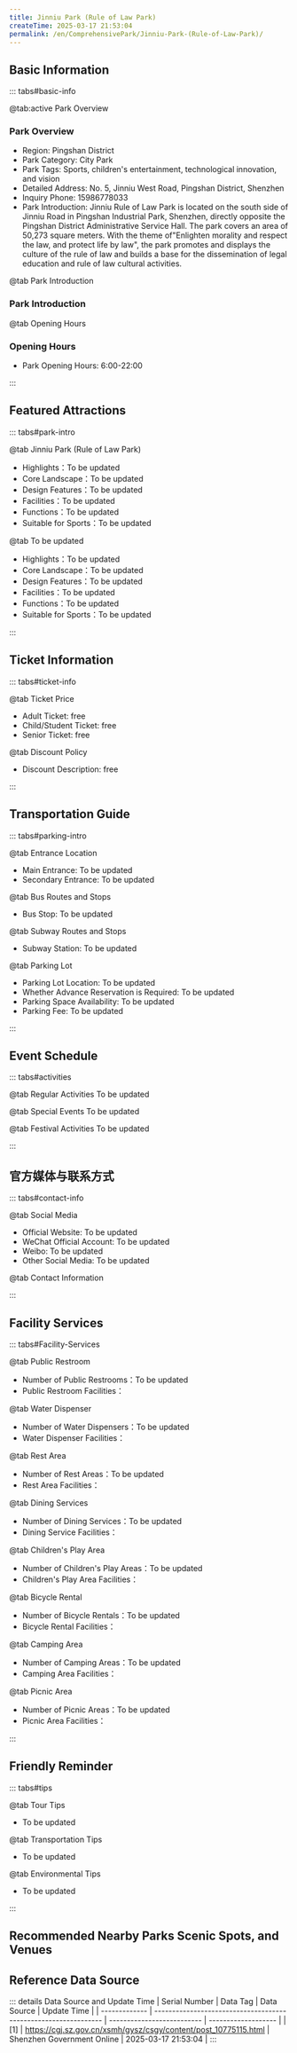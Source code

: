```yaml
---
title: Jinniu Park (Rule of Law Park)
createTime: 2025-03-17 21:53:04
permalink: /en/ComprehensivePark/Jinniu-Park-(Rule-of-Law-Park)/
---
```



<script setup>
import ImageSwiper from '/.vuepress/theme/components/ImageSwiper.vue'
// 轮播图数据
const swiperItems = [
    {
                link: 'https://cgj.sz.gov.cn/img/4/4005/4005906/10775115.jpg',
                title: 'Jinniu Park (Rule of Law Park)',
                description: '',
                author: 'Shenzhen Government Online',
                date: '2025/03/17'
                },
  {
                link: 'https://cgj.sz.gov.cn/img/4/4005/4005906/10775115.jpg',
                title: 'Jinniu Park (Rule of Law Park)',
                description: '',
                author: 'Shenzhen Government Online',
                date: '2025/03/17'
                }
]
// 配置项
const swiperConfig = {
  height: 500,
  showInfo: true
}
</script>
<!-- 轮播图组件 -->
<ImageSwiper :items="swiperItems" :config="swiperConfig" />



## Basic Information

::: tabs#basic-info

@tab:active Park Overview
### Park Overview
- Region: Pingshan District
- Park Category: City Park
- Park Tags: Sports, children's entertainment, technological innovation, and vision
- Detailed Address: No. 5, Jinniu West Road, Pingshan District, Shenzhen
- Inquiry Phone: 15986778033
- Park Introduction: Jinniu Rule of Law Park is located on the south side of Jinniu Road in Pingshan Industrial Park, Shenzhen, directly opposite the Pingshan District Administrative Service Hall. The park covers an area of 50,273 square meters. With the theme of"Enlighten morality and respect the law, and protect life by law", the park promotes and displays the culture of the rule of law and builds a base for the dissemination of legal education and rule of law cultural activities.

@tab Park Introduction
### Park Introduction
@tab Opening Hours
### Opening Hours
- Park Opening Hours: 6:00-22:00

:::

## Featured Attractions

::: tabs#park-intro

@tab Jinniu Park (Rule of Law Park)
<ImageCard
image="https://cgj.sz.gov.cn/images/index20230710_1.png"
    title="Jinniu Park (Rule of Law Park)"
    description="Jinniu Rule of Law Park is mainly composed of four highlight areas: Constitution Square, Legal Education Corridor, Rule of Law School, and Light of the Rule of Law. There are many scenic spots in the area, such as fitness square, children's activity area, observation deck, multi-functional grass-step square, etc. Constitution Square: With an area of 2,000 square meters, there is an oath platform in the square, which can accommodate about 300 people at the same time for legal education and other activities. Legal Education Corridor: With an area of 521 square meters and a length of 122 meters, it is a multi-functional corridor with interactive viewing screens, legal publicity, rest, and shelter from wind and rain. Light of the Rule of Law: A large sculpture is set up on the top of the mountain platform, with an abstract shape of 'flame'. Laser spotlights are used to map the space at night, and the base is engraved with calligraphy art of legal culture content."
    date=""
    author="Shenzhen Government Online"
/>


- Highlights：To be updated
- Core Landscape：To be updated
- Design Features：To be updated
- Facilities：To be updated
- Functions：To be updated
- Suitable for Sports：To be updated

@tab To be updated
<ImageCard
image="https://cgj.sz.gov.cn/images/index20230710_1.png"
    title="Jinniu Park (Rule of Law Park)"
    description="Jinniu Rule of Law Park is mainly composed of four highlight areas: Constitution Square, Legal Education Corridor, Rule of Law School, and Light of the Rule of Law. There are many scenic spots in the area, such as fitness square, children's activity area, observation deck, multi-functional grass-step square, etc. Constitution Square: With an area of 2,000 square meters, there is an oath platform in the square, which can accommodate about 300 people at the same time for legal education and other activities. Legal Education Corridor: With an area of 521 square meters and a length of 122 meters, it is a multi-functional corridor with interactive viewing screens, legal publicity, rest, and shelter from wind and rain. Light of the Rule of Law: A large sculpture is set up on the top of the mountain platform, with an abstract shape of 'flame'. Laser spotlights are used to map the space at night, and the base is engraved with calligraphy art of legal culture content."
    date=""
    author="Shenzhen Government Online"
/>


- Highlights：To be updated
- Core Landscape：To be updated
- Design Features：To be updated
- Facilities：To be updated
- Functions：To be updated
- Suitable for Sports：To be updated

:::

## Ticket Information

::: tabs#ticket-info

@tab Ticket Price
- Adult Ticket: free
- Child/Student Ticket: free
- Senior Ticket: free

@tab Discount Policy
- Discount Description: free

:::

## Transportation Guide

::: tabs#parking-intro

@tab Entrance Location
- Main Entrance: To be updated
- Secondary Entrance: To be updated

@tab Bus Routes and Stops
- Bus Stop: To be updated

@tab Subway Routes and Stops
- Subway Station: To be updated

@tab Parking Lot
- Parking Lot Location: To be updated
- Whether Advance Reservation is Required: To be updated
- Parking Space Availability: To be updated
- Parking Fee: To be updated

:::

## Event Schedule

::: tabs#activities

@tab Regular Activities
To be updated

@tab Special Events
To be updated

@tab Festival Activities
To be updated

:::

## 官方媒体与联系方式

::: tabs#contact-info

@tab Social Media
- Official Website: To be updated
- WeChat Official Account: To be updated
- Weibo: To be updated
- Other Social Media: To be updated

@tab Contact Information

:::

## Facility Services

::: tabs#Facility-Services

@tab Public Restroom
- Number of Public Restrooms：To be updated
- Public Restroom Facilities：

@tab Water Dispenser
- Number of Water Dispensers：To be updated
- Water Dispenser Facilities：

@tab Rest Area
- Number of Rest Areas：To be updated
- Rest Area Facilities：

@tab Dining Services
- Number of Dining Services：To be updated
- Dining Service Facilities：

@tab Children's Play Area
- Number of Children's Play Areas：To be updated
- Children's Play Area Facilities：

@tab Bicycle Rental
- Number of Bicycle Rentals：To be updated
- Bicycle Rental Facilities：

@tab Camping Area
- Number of Camping Areas：To be updated
- Camping Area Facilities：

@tab Picnic Area
- Number of Picnic Areas：To be updated
- Picnic Area Facilities：

:::

## Friendly Reminder

::: tabs#tips

@tab Tour Tips
- To be updated

@tab Transportation Tips
- To be updated

@tab Environmental Tips
- To be updated

:::

## Recommended Nearby Parks Scenic Spots, and Venues

<CardGrid>
  <ImageCard
        image="https://cgj.sz.gov.cn/img/4/4005/4005908/10775124.jpg"
        title="Futian Seaside Ecological Sports Park"
        description="Futian Seaside Ecological Sports Park is located on the southeast side of the intersection of Baishi Road and Hongshulin Road, on the north side of Binhai Avenu"
        href="/en/SpecializedPark/SportsFitness/Futian Seaside Ecological Sports Park"
        author="Shenzhen Government Online"
        date="2025/01/02"
      />
      <ImageCard
        image="https://cgj.sz.gov.cn/img/4/4005/4005908/10775124.jpg"
        title="Futian Seaside Ecological Sports Park"
        description="Futian Seaside Ecological Sports Park is located on the southeast side of the intersection of Baishi Road and Hongshulin Road, on the north side of Binhai Avenu"
        href="/en/SpecializedPark/SportsFitness/Futian Seaside Ecological Sports Park"
        author="Shenzhen Government Online"
        date="2025/01/02"
      />
    </CardGrid>


## Reference Data Source

::: details Data Source and Update Time
| Serial Number | Data Tag                                                        | Data Source                | Update Time         |
| ------------- | --------------------------------------------------------------- | -------------------------- | ------------------- |
| [1]           | https://cgj.sz.gov.cn/xsmh/gysz/csgy/content/post_10775115.html | Shenzhen Government Online | 2025-03-17 21:53:04 |
:::

